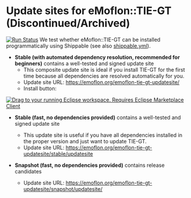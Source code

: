 # Update sites for eMoflon::TIE-GT (Discontinued/Archived)

[![Run Status](https://api.shippable.com/projects/5b0e9b9b0c51f707006bddda/badge?branch=master)]() 
We test whether eMoflon::TIE-GT can be installed programmatically using Shippable (see also [shippable.yml](./shippable.yml)).

* **Stable (with automated dependency resolution, recommended for beginners)** contains a well-tested and signed update site
	* This composite update site is ideal if you install TIE-GT for the first time because all dependencies are resolved automatically for you.
  * Update site URL: https://emoflon.org/emoflon-tie-gt-updatesite/
  * Install button:

[![Drag to your running Eclipse workspace. Requires Eclipse Marketplace Client](https://marketplace.eclipse.org/sites/all/themes/solstice/public/images/marketplace/btn-install.png "Drag to your running Eclipse workspace. Requires Eclipse Marketplace Client")](http://marketplace.eclipse.org/marketplace-client-intro?mpc_install=4488111)

* **Stable (fast, no dependencies provided)** contains a well-tested and signed update site
  * This update site is useful if you have all dependencies installed in the proper version and just want to update TIE-GT.
  * Update site URL: https://emoflon.org/emoflon-tie-gt-updatesite/stable/updatesite
  
* **Snapshot (fast, no dependencies provided)** contains release candidates
  * Update site URL: https://emoflon.org/emoflon-tie-gt-updatesite/snapshot/updatesite/
